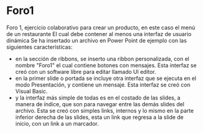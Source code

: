 # Foro1
Foro 1, ejercicio colaborativo para crear un producto, en este caso el menú de un restaurante
El cual debe contener al menos una interfaz de usuario dinámica
Se ha insertado un archivo en Power Point de ejemplo con las siguientes características:
- en la sección de ribbons, se inserto una ribbon personalizada, con el nombre "Foro1" el cual contiene botones con mensajes. Esta interfaz se creó con un software libre para editar llamado UI editor.
- en la primer slide o portada se incluye otra interfaz que se ejecuta en el modo Presentación, y contiene un mensaje. Esta interfaz se creó con Visual Basic.
- y la interfaz más simple de todas es en el costado de las slides, a manera de índice, que son para navegar entre las demás slides del archivo. Esta se creó con simples links, internos y lo mismo en la parte inferior derecha de las slides, esta un link que regresa a la slide de inicio, con un link a un marcador.
